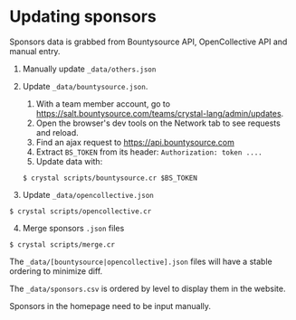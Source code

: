 # Updating sponsors

Sponsors data is grabbed from Bountysource API, OpenCollective API and manual entry.

1. Manually update `_data/others.json`

2. Update `_data/bountysource.json`.

   1. With a team member account, go to https://salt.bountysource.com/teams/crystal-lang/admin/updates.
   2. Open the browser's dev tools on the Network tab to see requests and reload.
   3. Find an ajax request to https://api.bountysource.com
   4. Extract `BS_TOKEN` from its header: `Authorization: token ....`
   5. Update data with:

   ```
   $ crystal scripts/bountysource.cr $BS_TOKEN
   ```

3. Update `_data/opencollective.json`

```
$ crystal scripts/opencollective.cr
```

4. Merge sponsors `.json` files

```
$ crystal scripts/merge.cr
```

The `_data/[bountysource|opencollective].json` files will have a stable ordering to minimize diff.

The `_data/sponsors.csv` is ordered by level to display them in the website.

Sponsors in the homepage need to be input manually.
